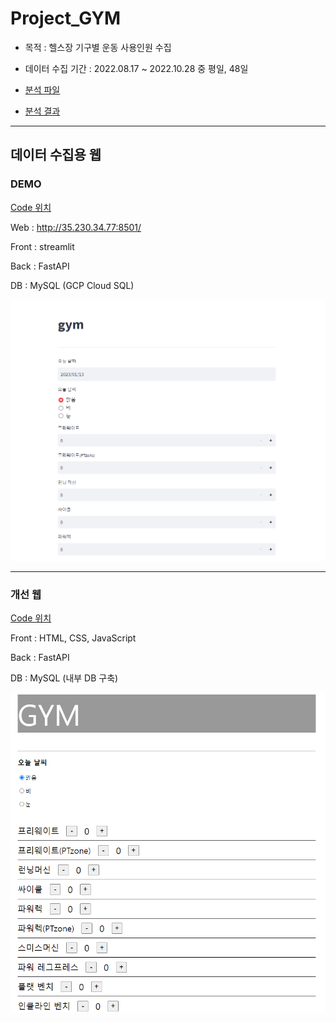 # Project_GYM

- 목적 : 헬스장 기구별 운동 사용인원 수집

- 데이터 수집 기간 : 2022.08.17 ~ 2022.10.28 중 평일, 48일

- [분석 파일](https://github.com/mintaewon/project_gym/tree/main/analysis)

- [분석 결과](https://docs.google.com/presentation/d/1T2ac3dJJWaO8pacicgMlyHf-mTADRTVmwVfx-WT7M78/edit)

----

## 데이터 수집용 웹

### DEMO

[Code 위치](https://github.com/mintaewon/project_gym/tree/main/local-demo)

Web : http://35.230.34.77:8501/

Front : streamlit

Back : FastAPI

DB : MySQL (GCP Cloud SQL)

<img src="img/demopage.PNG"/>

-----

### 개선 웹

[Code 위치](https://github.com/mintaewon/project_gym/tree/main/page)

Front : HTML, CSS, JavaScript

Back : FastAPI

DB : MySQL (내부 DB 구축)

<img src="img/webpage.PNG"/>